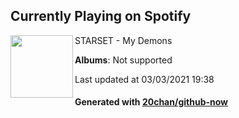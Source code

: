 ## Currently Playing on Spotify

[<img align="left" width="100" src="https://i.scdn.co/image/ab67616d0000b2734133716cfc80f0a138dc5719">](https://open.spotify.com/album/0Ypo27qP4udOQKGfNT48hn)

STARSET - My Demons

**Albums**: Not supported

Last updated at 03/03/2021 19:38

#### Generated with [20chan/github-now](https://github.com/20chan/github-now)


<!--
**20chan/20chan** is a ✨ _special_ ✨ repository because its `README.md` (this file) appears on your GitHub profile.

Here are some ideas to get you started:

- 🔭 I’m currently working on ...
- 🌱 I’m currently learning ...
- 👯 I’m looking to collaborate on ...
- 🤔 I’m looking for help with ...
- 💬 Ask me about ...
- 📫 How to reach me: ...
- 😄 Pronouns: ...
- ⚡ Fun fact: ...
-->
